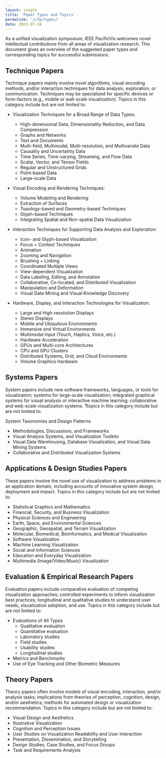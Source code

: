 ```yaml
---
layout: single
title: 'Paper Types and Topics'
permalink: '/cfp/types/'
date: 2023-07-24
---
```


As a unified visualization symposium, IEEE PacificVis welcomes novel intellectual contributions from all areas of visualization research. This document gives an overview of the suggested paper types and corresponding topics for successful submissions.

## Technique Papers

Technique papers mainly involve novel algorithms, visual encoding methods, and/or interaction techniques for data analysis, exploration, or communication. Techniques may be specialized for specific devices or form-factors (e.g., mobile or wall-scale visualization). Topics in this category include but are not limited to:

- Visualization Techniques for a Broad Range of Data Types:
    - High-dimensional Data, Dimensionality Reduction, and Data Compression
    - Graphs and Networks
    - Text and Documents
    - Multi-field, Multimodal, Multi-resolution, and Multivariate Data
    - Causality and Uncertainty Data
    - Time Series, Time-varying, Streaming, and Flow Data
    - Scalar, Vector, and Tensor Fields
    - Regular and Unstructured Grids
    - Point-based Data
    - Large-scale Data

- Visual Encoding and Rendering Techniques:
    - Volume Modeling and Rendering
    - Extraction of Surfaces
    - Topology-based and Geometry-based Techniques
    - Glyph-based Techniques
    - Integrating Spatial and Non-spatial Data Visualization

- Interaction Techniques for Supporting Data Analysis and Exploration:
    - Icon- and Glyph-based Visualization
    - Focus + Context Techniques
    - Animation
    - Zooming and Navigation
    - Brushing + Linking
    - Coordinated Multiple Views
    - View-dependent Visualization
    - Data Labeling, Editing, and Annotation
    - Collaborative, Co-located, and Distributed Visualization
    - Manipulation and Deformation
    - Visual Data Mining and Visual Knowledge Discovery

- Hardware, Display, and Interaction Technologies for Visualization:
    - Large and High-resolution Displays
    - Stereo Displays
    - Mobile and Ubiquitous Environments
    - Immersive and Virtual Environments
    - Multimodal Input (Touch, Haptics, Voice, etc.)
    - Hardware Acceleration
    - GPUs and Multi-core Architectures
    - CPU and GPU Clusters
    - Distributed Systems, Grid, and Cloud Environments
    - Volume Graphics Hardware

## Systems Papers

System papers include new software frameworks, languages, or tools for visualization; systems for large-scale visualization; integrated graphical systems for visual analysis or interactive machine learning; collaborative and web-scale visualization systems. Ttopics in this category include but are not limited to:

System Taxonomies and Design Patterns
- Methodologies, Discussions, and Frameworks
- Visual Analysis Systems, and Visualization Toolkits
- Visual Data Warehousing, Database Visualization, and Visual Data Mining Systems
- Collaborative and Distributed Visualization Systems

## Applications & Design Studies Papers

These papers involve the novel use of visualization to address problems in an application domain, including accounts of innovative system design, deployment and impact. Topics in this category include but are not limited to:

- Statistical Graphics and Mathematics
- Financial, Security, and Business Visualization
- Physical Sciences and Engineering
- Earth, Space, and Environmental Sciences
- Geographic, Geospatial, and Terrain Visualization
- Molecular, Biomedical, Bioinformatics, and Medical Visualization
- Software Visualization
- Machine Learning Visualization
- Social and Information Sciences
- Education and Everyday Visualization
- Multimedia (Image/Video/Music) Visualization

## Evaluation & Empirical Research Papers

Evaluation papers include comparative evaluation of competing visualization approaches; controlled experiments to inform visualization best practices; longitudinal and qualitative studies to understand user needs, visualization adoption, and use. Topics in this category include but are not limited to:

- Evaluations of All Types
    - Qualitative evaluation
    - Quantitative evaluation
    - Laboratory studies
    - Field studies
    - Usability studies
    - Longitudinal studies
- Metrics and Benchmarks
- Use of Eye Tracking and Other Biometric Measures

## Theory Papers

Theory papers often involve models of visual encoding, interaction, and/or analysis tasks; implications from theories of perception, cognition, design, and/or aesthetics; methods for automated design or visualization recommendation. Topics in this category include but are not limited to:

- Visual Design and Aesthetics
- Illustrative Visualization
- Cognition and Perception Issues
- User Studies on Visualization Readability and User Interaction
- Presentation, Dissemination, and Storytelling
- Design Studies, Case Studies, and Focus Groups
- Task and Requirements Analysis
